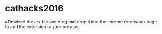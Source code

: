 # cathacks2016

#Dowload the crx file and drag and drop it into the chrome extensions page to add the extension to your browser.